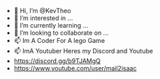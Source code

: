 - 👋 Hi, I’m @KevTheo
- 👀 I’m interested in ...
- 🌱 I’m currently learning ...
- 💞️ I’m looking to collaborate on ...
- 📫 Im A Coder For A lego Game
- 📫 ImA Youtuber Heres my Discord and Youtube
- https://discord.gg/b9TJAMgQ 
- https://www.youtube.com/user/mail2isaac

<!---
KevTheo/KevTheo is a ✨ special ✨ repository because its `README.md` (this file) appears on your GitHub profile.
You can click the Preview link to take a look at your changes.
--->
